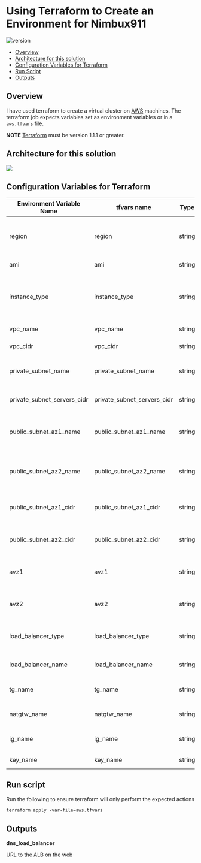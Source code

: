 # Using Terraform to Create an Environment for Nimbux911

![version](https://img.shields.io/badge/version-1.0.0-blue.svg) 


* [Overview](#Overview)
* [Architecture for this solution](#Architecture-for-this-solution)
* [Configuration Variables for Terraform](#Configuration-variables-for-Terraform)
* [Run Script](#Run-Script)
* [Outputs](#Outputs)


## Overview

I have used terraform to create a virtual cluster on [AWS](https://registry.terraform.io/providers/hashicorp/aws/latest/docs) machines. The terraform job expects variables set as environment variables or in a `aws.tfvars` file.

**NOTE** [Terraform](https://www.terraform.io/) must be version 1.1.1 or greater.

## Architecture for this solution

<img src="https://i.ibb.co/ZgrNSvf/solution.png">

## Configuration Variables for Terraform

| Environment Variable Name | tfvars name | Type | Default | Description |
| ------------------------- | ----------- | ---- | ------- | ----------- |
| region  | region | string | us-west-1 | Regional zone where resources will be provisioned |
| ami | ami | string | ami-009726b835c24a3aa | Image to be deployed |
| instance_type | instance_type | string | t2.micro | Choose the appropriate mix of resources for EC2 Instances |
| vpc_name | vpc_name | string | "" | Choose VPC name | 
| vpc_cidr | vpc_cidr | string | "" | Cidr for VPC |
| private_subnet_name | private_subnet_name | string | "" | Choose name for private subnet |
| private_subnet_servers_cidr | private_subnet_servers_cidr | string | "" | Cidr for private subnet |
| public_subnet_az1_name | public_subnet_az1_name | string | "" | Choose name for public subnet on AZ1 |
| public_subnet_az2_name | public_subnet_az2_name | string | "" | Choose name for public subnet on AZ2 |
| public_subnet_az1_cidr | public_subnet_az1_cidr | string | "" | Cidr for public subnet on AZ1 |
| public_subnet_az2_cidr | public_subnet_az2_cidr | string | "" | Cidr for public subnet on AZ2 |
| avz1 | avz1 | string | "" | Selectr Availability Zone for this region | 
| avz2 | avz2 | string | "" | Selectr Availability Zone for this region | 
| load_balancer_type | load_balancer_type | string | application | Choose load balancer type |
| load_balancer_name | load_balancer_name | string | "" | Load balancer name |
| tg_name | tg_name | string | "" | Target group name |
| natgtw_name | natgtw_name | string | "" | Nat Gateway name |
| ig_name | ig_name | string | "" | Internet Gateway name |
| key_name | key_name | string | "" | Keypair name |

## Run script

Run the following to ensure terraform will only perform the expected actions

`terraform apply -var-file=aws.tfvars`

## Outputs

**dns_load_balancer**

URL to the ALB on the web
